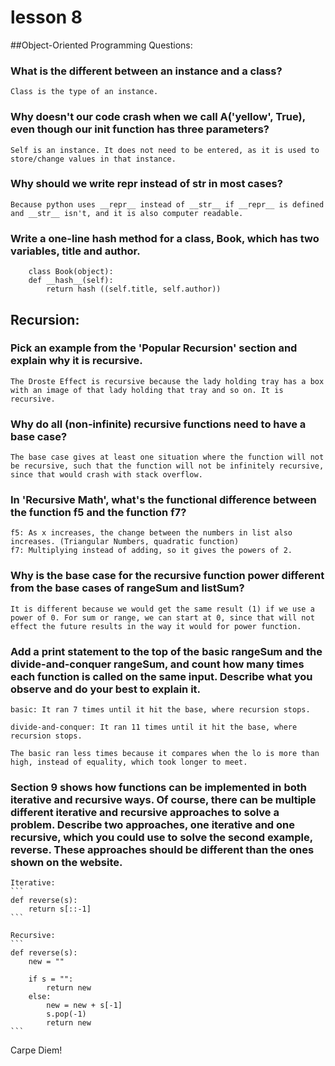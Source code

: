 # lesson 8

##Object-Oriented Programming Questions:

### What is the different between an instance and a class?

	Class is the type of an instance. 

### Why doesn't our code crash when we call A('yellow', True), even though our __init__ function has three parameters?

	Self is an instance. It does not need to be entered, as it is used to store/change values in that instance. 

### Why should we write __repr__ instead of __str__ in most cases?

	Because python uses __repr__ instead of __str__ if __repr__ is defined and __str__ isn't, and it is also computer readable.

### Write a one-line __hash__ method for a class, Book, which has two variables, title and author.
```
    class Book(object):
	def __hash__(self):
		return hash ((self.title, self.author))
```

## Recursion:

### Pick an example from the 'Popular Recursion' section and explain why it is recursive.

	The Droste Effect is recursive because the lady holding tray has a box with an image of that lady holding that tray and so on. It is recursive. 

### Why do all (non-infinite) recursive functions need to have a base case?

	The base case gives at least one situation where the function will not be recursive, such that the function will not be infinitely recursive, since that would crash with stack overflow. 

### In 'Recursive Math', what's the functional difference between the function f5 and the function f7?

	f5: As x increases, the change between the numbers in list also increases. (Triangular Numbers, quadratic function)
	f7: Multiplying instead of adding, so it gives the powers of 2. 

### Why is the base case for the recursive function power different from the base cases of rangeSum and listSum?

	It is different because we would get the same result (1) if we use a power of 0. For sum or range, we can start at 0, since that will not effect the future results in the way it would for power function.

### Add a print statement to the top of the basic rangeSum and the divide-and-conquer rangeSum, and count how many times each function is called on the same input. Describe what you observe and do your best to explain it.

	basic: It ran 7 times until it hit the base, where recursion stops.

	divide-and-conquer: It ran 11 times until it hit the base, where recursion stops.

	The basic ran less times because it compares when the lo is more than high, instead of equality, which took longer to meet. 

### Section 9 shows how functions can be implemented in both iterative and recursive ways. Of course, there can be multiple different iterative and recursive approaches to solve a problem. Describe two approaches, one iterative and one recursive, which you could use to solve the second example, reverse. These approaches should be different than the ones shown on the website.

	Iterative: 
    ```
    def reverse(s):
		return s[::-1]
    ```

	Recursive: 
    ```
    def reverse(s):
        new = ""
        
        if s = "":
            return new
        else:
            new = new + s[-1]
            s.pop(-1)
            return new
    ```

Carpe Diem!
				
